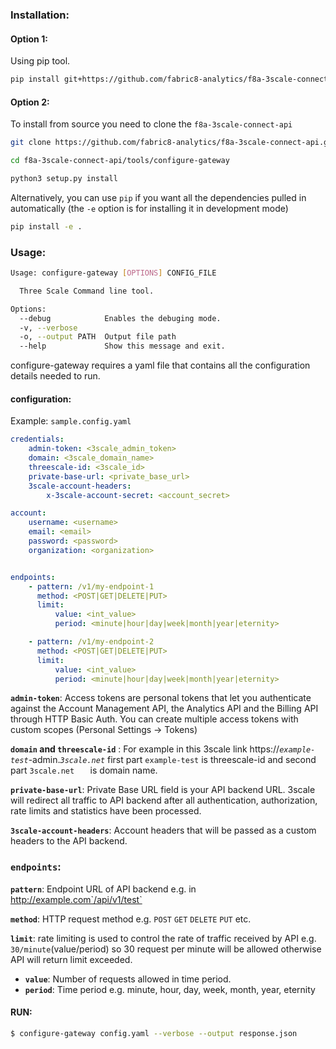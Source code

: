 ### Installation:

#### Option 1:
Using pip tool.
```bash
pip install git+https://github.com/fabric8-analytics/f8a-3scale-connect-api.git#subdirectory=tools/configure-gateway
```

#### Option 2:
To install from source you need to clone the `f8a-3scale-connect-api`
```bash
git clone https://github.com/fabric8-analytics/f8a-3scale-connect-api.git
```
```bash
cd f8a-3scale-connect-api/tools/configure-gateway
```
```bash
python3 setup.py install
```
Alternatively, you can use  `pip`  if you want all the dependencies pulled in automatically (the  `-e`  option is for installing it in  development mode)
```bash
pip install -e .
```

### Usage:
```bash
Usage: configure-gateway [OPTIONS] CONFIG_FILE

  Three Scale Command line tool.

Options:
  --debug            Enables the debuging mode.
  -v, --verbose
  -o, --output PATH  Output file path
  --help             Show this message and exit.
```
configure-gateway requires a yaml file that contains all the configuration details needed to run.

#### configuration:
Example: `sample.config.yaml`
```yaml
credentials:
    admin-token: <3scale_admin_token> 
    domain: <3scale_domain_name>
    threescale-id: <3scale_id>
    private-base-url: <private_base_url>
    3scale-account-headers:
        x-3scale-account-secret: <account_secret>

account:
    username: <username>
    email: <email>
    password: <password>
    organization: <organization>


endpoints:
    - pattern: /v1/my-endpoint-1
      method: <POST|GET|DELETE|PUT>
      limit:
          value: <int_value>
          period: <minute|hour|day|week|month|year|eternity>

    - pattern: /v1/my-endpoint-2
      method: <POST|GET|DELETE|PUT>
      limit:
          value: <int_value>
          period: <minute|hour|day|week|month|year|eternity>
```
**`admin-token`**: Access tokens are personal tokens that let you authenticate against the Account Management API, the Analytics API and the Billing API through HTTP Basic Auth. You can create multiple access tokens with custom scopes (Personal Settings -> Tokens)

**`domain` and `threescale-id`** :   For example in this 3scale link 
https://*`example-test`*-admin.*`3scale.net`*  first part `example-test` is threescale-id and second part `3scale.net	` is domain name.

**`private-base-url`**: Private Base URL field is your API backend URL. 3scale will redirect all traffic to API backend after all authentication, authorization, rate limits and statistics have been processed.

**`3scale-account-headers`**: Account headers that will be passed as a custom headers to the API backend.

### `endpoints`: 
**`pattern`**:  Endpoint URL of API backend e.g. in http://example.com`/api/v1/test`

**`method`**:  HTTP request method e.g. `POST` `GET` `DELETE` `PUT` etc.

**`limit`**:  rate limiting is used to control the rate of traffic received by  API e.g.  `30/minute`(value/period)  so 30 request per minute will be allowed otherwise API will return limit exceeded.

- **`value`**: Number of requests allowed in time period.
- **`period`**:  Time period e.g. minute, hour, day, week, month, year, eternity


#### RUN:
```bash
$ configure-gateway config.yaml --verbose --output response.json
```
